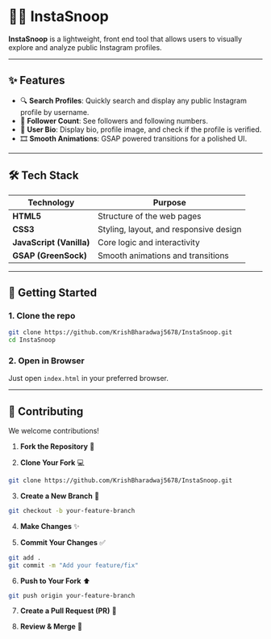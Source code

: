 # 🕵️‍♂️ InstaSnoop

**InstaSnoop** is a lightweight, front end tool that allows users to visually explore and analyze public Instagram profiles. 

---

## ✨ Features

* 🔍 **Search Profiles**: Quickly search and display any public Instagram profile by username.
* 👥 **Follower Count**: See followers and following numbers.
* 📝 **User Bio**: Display bio, profile image, and check if the profile is verified.
* 🎞 **Smooth Animations**: GSAP powered transitions for a polished UI.

---

## 🛠 Tech Stack

| Technology                              | Purpose                         |
| --------------------------------------- | -------------------------------------- |
| **HTML5**                               | Structure of the web pages             |
| **CSS3**                                | Styling, layout, and responsive design |
| **JavaScript (Vanilla)**                | Core logic and interactivity           |
| **GSAP (GreenSock)** | Smooth animations and transitions      |

---

## 🚀 Getting Started

### 1. **Clone the repo**

```bash
git clone https://github.com/KrishBharadwaj5678/InstaSnoop.git
cd InstaSnoop
```

### 2. **Open in Browser**

Just open `index.html` in your preferred browser.

---

## 🤝 Contributing

We welcome contributions!

1. **Fork the Repository** 🍴

2. **Clone Your Fork** 💻

  ```bash
  git clone https://github.com/KrishBharadwaj5678/InstaSnoop.git
  ```

3. **Create a New Branch** 🌿

  ```bash
  git checkout -b your-feature-branch
  ```

4. **Make Changes** ✨

5. **Commit Your Changes** ✅

  ```bash
  git add .
  git commit -m "Add your feature/fix"
  ```

6. **Push to Your Fork** ⬆️

  ```bash
  git push origin your-feature-branch
  ```

7. **Create a Pull Request (PR)** 🔄

8. **Review & Merge** 🎉

